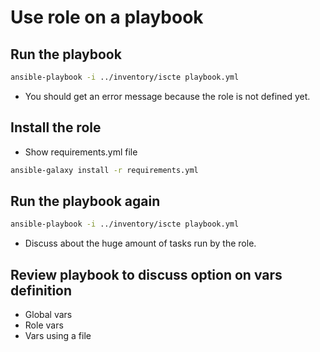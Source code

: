 # Use role on a playbook

## Run the playbook

```bash
ansible-playbook -i ../inventory/iscte playbook.yml
```

- You should get an error message because the role is not defined yet.

## Install the role

- Show requirements.yml file

```bash
ansible-galaxy install -r requirements.yml
```

## Run the playbook again

```bash
ansible-playbook -i ../inventory/iscte playbook.yml
```

- Discuss about the huge amount of tasks run by the role.

## Review playbook to discuss option on vars definition

- Global vars
- Role vars
- Vars using a file
